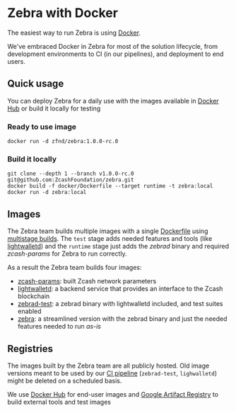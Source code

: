 # Zebra with Docker

The easiest way to run Zebra is using [Docker](https://docs.docker.com/get-docker/). 

We've embraced Docker in Zebra for most of the solution lifecycle, from development environments to CI (in our pipelines), and deployment to end users. 

## Quick usage

You can deploy Zebra for a daily use with the images available in [Docker Hub](https://hub.docker.com/repository/docker/zfnd/zebra) or build it locally for testing

### Ready to use image

```shell
docker run -d zfnd/zebra:1.0.0-rc.0
```

### Build it locally

```shell
git clone --depth 1 --branch v1.0.0-rc.0 git@github.com:ZcashFoundation/zebra.git
docker build -f docker/Dockerfile --target runtime -t zebra:local
docker run -d zebra:local
```

## Images

The Zebra team builds multiple images with a single [Dockerfile](https://github.com/ZcashFoundation/zebra/blob/main/docker/Dockerfile) using [multistage builds](https://docs.docker.com/build/building/multi-stage/). The `test` stage adds needed features and tools (like [lightwalletd](https://github.com/adityapk00/lightwalletd)) and the `runtime` stage just adds the *zebrad* binary and required *zcash-params* for Zebra to run correctly.

As a result the Zebra team builds four images:

- [zcash-params](us-docker.pkg.dev/zealous-zebra/zebra/zcash-params): built Zcash network parameters
- [lightwalletd](us-docker.pkg.dev/zealous-zebra/zebra/lightwalletd): a backend service that provides an interface to the Zcash blockchain
- [zebrad-test](us-docker.pkg.dev/zealous-zebra/zebra/zebrad-test): a zebrad binary with lightwalletd included, and test suites enabled
- [zebra](https://hub.docker.com/repository/docker/zfnd/zebra): a streamlined version with the zebrad binary and just the needed features needed to run *as-is*

## Registries

The images built by the Zebra team are all publicly hosted. Old image versions meant to be used by our [CI pipeline](https://github.com/ZcashFoundation/zebra/blob/main/.github/workflows/continous-integration-docker.yml) (`zebrad-test`, `lighwalletd`) might be deleted on a scheduled basis.

We use [Docker Hub](https://hub.docker.com/repository/docker/zfnd/zebra) for end-user images and [Google Artifact Registry](https://console.cloud.google.com/artifacts/docker/zealous-zebra/us/zebra) to build external tools and test images
